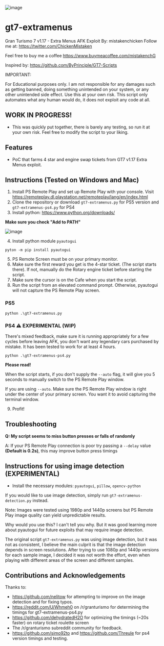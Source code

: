 ![image](https://user-images.githubusercontent.com/108235690/175868206-c31cdd18-0a09-4d4f-b311-07a8202acfa5.png)

# gt7-extramenus
Gran Turismo 7 v1.17 - Extra Menus AFK Exploit
By: mistakenchicken
Follow me at: https://twitter.com/ChickenMistaken

Feel free to buy me a coffee https://www.buymeacoffee.com/mistakenchG

Inspired by: https://github.com/ByPrinciple/GT7-Scripts

IMPORTANT:

For Educational purposes only. I am not responsible for any damages such as getting banned, doing something unintended on your system, or any other unintended side effect. Use this at your own risk. This script only automates what any human would do, it does not exploit any code at all.

## WORK IN PROGRESS!
- This was quickly put together, there is barely any testing, so run it at your own risk. Feel free to modify the script to your liking.

## Features
- PoC that farms 4 star and engine swap tickets from GT7 v1.17 Extra Menus exploit.

## Instructions (Tested on Windows and Mac)

1. Install PS Remote Play and set up Remote Play with your console. Visit https://remoteplay.dl.playstation.net/remoteplay/lang/en/index.html
2. Clone the repository or download `gt7-extramenus.py` for PS5 version and `gt7-extramenus-ps4.py` for PS4
3. Install python: https://www.python.org/downloads/

**Make sure you check "Add to PATH"**

![image](https://user-images.githubusercontent.com/108235690/176962043-f3226980-1cd2-4a7e-84c0-6cfac3a47f1e.png)

4. Install python module `pyautogui`
```
pyton -m pip install pyautogui
```
5. PS Remote Screen must be on your primary monitor.
6. Make sure the first reward you get is the 4-star ticket. (The script starts there). If not, manually do the Rotary engine ticket before starting the script.
7. Make sure the cursor is on the Cafe when you start the script.
8. Run the script from an elevated command prompt. Otherwise, pyautogui will not capture the PS Remote Play screen.

### PS5
```
python .\gt7-extramenus.py
```

### PS4 ⚠️ EXPERIMENTAL (WIP)
There's mixed feedback, make sure it is running appropriately for a few cycles before leaving AFK, you don't want any legendary cars purchased by mistake. It has been tested to work for at least 4 hours.
```
python .\gt7-extramenus-ps4.py
```

**Please read!**

When the script starts, if you don't supply the `--auto` flag, it will give you 5 seconds to manually switch to the PS Remote Play window. 

If you are using `--auto`. Make sure the PS Remote Play window is right under the center of your primary screen. You want it to avoid capturing the terminal window.

9. Profit!

## Troubleshooting

**Q: My script seems to miss button presses or falls of randomly**

A: If your PS Remote Play connection is poor try passing a `--delay` value **(Default is 0.2s)**, this may improve button press timings

## Instructions for using image detection (EXPERIMENTAL)

- Install the necessary modules: `pyautogui`, `pillow`, `opencv-python`

If you would like to use image detection, simply run `gt7-extramenus-detection.py` instead.

Note: Images were tested using 1980p and 1440p screens but PS Remote Play image quality can yield unpredictable results.

Why would you use this? I can't tell you why. But it was good learning more about pyautogui for future exploits that may require image detection.

The original script `gt7-extramenus.py` was using image detection, but it was not as consistent, I believe the main culprit is that the image detection depends in screen resolutions. After trying to use 1080p and 1440p versions for each sample image, I decided it was not worth the effort, even when playing with different areas of the screen and different samples.

## Contributions and Acknowledgements

Thanks to:
- https://github.com/nelitow for attempting to improve on the image detection and for fixing typos.
- https://reddit.com/U/Whmeh0 on /r/granturismo for determining the timings for gt7-extramenus-ps4.py
- https://github.com/dehydratedH2O for optimizing the timings (~20s faster) on rotary ticket roulette screen
- The /r/granturismo subreddit community for feedback.
- https://github.com/simo92to and https://github.com/Threule for ps4 version timings and testing.
